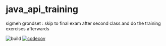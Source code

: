 # java_api_training
sigmeh grondset : skip to final exam after second class and do the training exercises afterwards


![build](https://github.com/HyperLan-git/java_api_training/actions/workflows/build.yml/badge.svg)
[![codecov](https://codecov.io/gh/HyperLan-git/java_api_training/branch/main/graph/badge.svg?token=VYDJ13NK8H)](https://codecov.io/gh/HyperLan-git/java_api_training)
